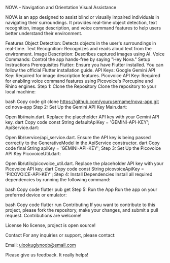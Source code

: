NOVA - Navigation and Orientation Visual Assistance

NOVA is an app designed to assist blind or visually impaired individuals in navigating their surroundings. It provides real-time object detection, text recognition, image description, and voice command features to help users better understand their environment.

Features
Object Detection: Detects objects in the user's surroundings in real-time.
Text Recognition: Recognizes and reads aloud text from the environment.
Image Description: Describes captured images using AI.
Voice Commands: Control the app hands-free by saying "Hey Nova."
Setup Instructions
Prerequisites
Flutter: Ensure you have Flutter installed. You can follow the official Flutter installation guide.
API Keys:
Google Gemini API Key: Required for image description features.
Picovoice API Key: Required for enabling voice command features using Picovoice's Porcupine and Rhino engines.
Step 1: Clone the Repository
Clone the repository to your local machine:

bash
Copy code
git clone https://github.com/yourusername/nova-app.git
cd nova-app
Step 2: Set Up the Gemini API Key
Main.dart:

Open lib/main.dart.
Replace the placeholder API key with your Gemini API key.
dart
Copy code
const String defaultApiKey = 'GEMINI-API-KEY';
ApiService.dart:

Open lib/service/api_service.dart.
Ensure the API key is being passed correctly to the GenerativeModel in the ApiService constructor.
dart
Copy code
final String apiKey = 'GEMINI-API-KEY';
Step 3: Set Up the Picovoice API Key
PicovoiceUtil.dart:

Open lib/utils/picovoice_util.dart.
Replace the placeholder API key with your Picovoice API key.
dart
Copy code
const String picovoiceApiKey = 'PICOVOICE-API-KEY';
Step 4: Install Dependencies
Install all required dependencies by running the following command:

bash
Copy code
flutter pub get
Step 5: Run the App
Run the app on your preferred device or emulator:

bash
Copy code
flutter run
Contributing
If you want to contribute to this project, please fork the repository, make your changes, and submit a pull request. Contributions are welcome!

License
No license, project is open source!

Contact
For any inquiries or support, please contact:

Email: ulookuglynoob@email.com

Please give us feedback. It really helps!
